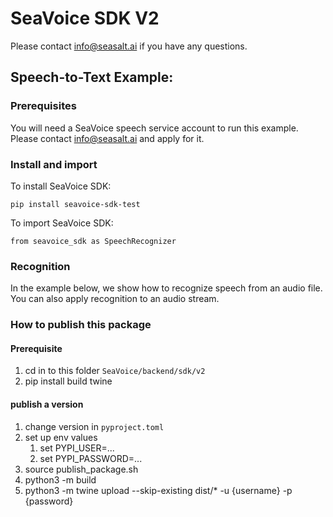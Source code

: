 # SeaVoice SDK V2

Please contact info@seasalt.ai if you have any questions.

## Speech-to-Text Example:

### Prerequisites
You will need a SeaVoice speech service account to run this example. Please contact info@seasalt.ai and apply for it.

### Install and import
To install SeaVoice SDK:

```pip install seavoice-sdk-test```

To import SeaVoice SDK:

```from seavoice_sdk as SpeechRecognizer```


### Recognition
In the example below, we show how to recognize speech from an audio file. You can also apply recognition to an audio stream.


### How to publish this package

#### Prerequisite
1. cd in to this folder `SeaVoice/backend/sdk/v2`
2. pip install build twine

#### publish a version
1. change version in `pyproject.toml`
2. set up env values
   1. set PYPI_USER=...
   2. set PYPI_PASSWORD=...
3. source publish_package.sh
4. python3 -m build
5. python3 -m twine upload --skip-existing dist/* -u {username} -p {password}